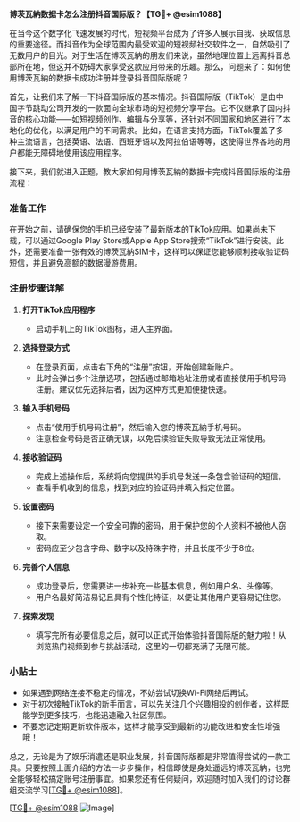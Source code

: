 **博茨瓦納数据卡怎么注册抖音国际版？【TG💪+ @esim1088】**

在当今这个数字化飞速发展的时代，短视频平台成为了许多人展示自我、获取信息的重要途径。而抖音作为全球范围内最受欢迎的短视频社交软件之一，自然吸引了无数用户的目光。对于生活在博茨瓦納的朋友们来说，虽然地理位置上远离抖音总部所在地，但这并不妨碍大家享受这款应用带来的乐趣。那么，问题来了：如何使用博茨瓦納的数据卡成功注册并登录抖音国际版呢？

首先，让我们来了解一下抖音国际版的基本情况。抖音国际版（TikTok）是由中国字节跳动公司开发的一款面向全球市场的短视频分享平台。它不仅继承了国内抖音的核心功能——如短视频创作、编辑与分享等，还针对不同国家和地区进行了本地化的优化，以满足用户的不同需求。比如，在语言支持方面，TikTok覆盖了多种主流语言，包括英语、法语、西班牙语以及阿拉伯语等等，这使得世界各地的用户都能无障碍地使用该应用程序。

接下来，我们就进入正题，教大家如何用博茨瓦納的数据卡完成抖音国际版的注册流程：

### 准备工作

在开始之前，请确保您的手机已经安装了最新版本的TikTok应用。如果尚未下载，可以通过Google Play Store或Apple App Store搜索“TikTok”进行安装。此外，还需要准备一张有效的博茨瓦納SIM卡，这样可以保证您能够顺利接收验证码短信，并且避免高额的数据漫游费用。

### 注册步骤详解

1. **打开TikTok应用程序**
   - 启动手机上的TikTok图标，进入主界面。
   
2. **选择登录方式**
   - 在登录页面，点击右下角的“注册”按钮，开始创建新账户。
   - 此时会弹出多个注册选项，包括通过邮箱地址注册或者直接使用手机号码注册。建议优先选择后者，因为这种方式更加便捷快速。

3. **输入手机号码**
   - 点击“使用手机号码注册”，然后输入您的博茨瓦納手机号码。
   - 注意检查号码是否正确无误，以免后续验证失败导致无法正常使用。

4. **接收验证码**
   - 完成上述操作后，系统将向您提供的手机号发送一条包含验证码的短信。
   - 查看手机收到的信息，找到对应的验证码并填入指定位置。

5. **设置密码**
   - 接下来需要设定一个安全可靠的密码，用于保护您的个人资料不被他人窃取。
   - 密码应至少包含字母、数字以及特殊字符，并且长度不少于8位。

6. **完善个人信息**
   - 成功登录后，您需要进一步补充一些基本信息，例如用户名、头像等。
   - 用户名最好简洁易记且具有个性化特征，以便让其他用户更容易记住您。

7. **探索发现**
   - 填写完所有必要信息之后，就可以正式开始体验抖音国际版的魅力啦！从浏览热门视频到参与挑战活动，这里的一切都充满了无限可能。

### 小贴士

- 如果遇到网络连接不稳定的情况，不妨尝试切换Wi-Fi网络后再试。
- 对于初次接触TikTok的新手而言，可以先关注几个兴趣相投的创作者，这样既能学到更多技巧，也能迅速融入社区氛围。
- 不要忘记定期更新软件版本，这样才能享受到最新的功能改进和安全性增强哦！

总之，无论是为了娱乐消遣还是职业发展，抖音国际版都是非常值得尝试的一款工具。只要按照上面介绍的方法一步步操作，相信即使是身处遥远的博茨瓦納，也完全能够轻松搞定账号注册事宜。如果您还有任何疑问，欢迎随时加入我们的讨论群组交流学习[[TG💪+ @esim1088](https://t.me/s/esim1088)]。

[[TG💪+ @esim1088](https://t.me/s/esim1088) ![Image](https://i.postimg.cc/4NQfJmqS/Snipaste-2025-05-13-00-14-12.png)]